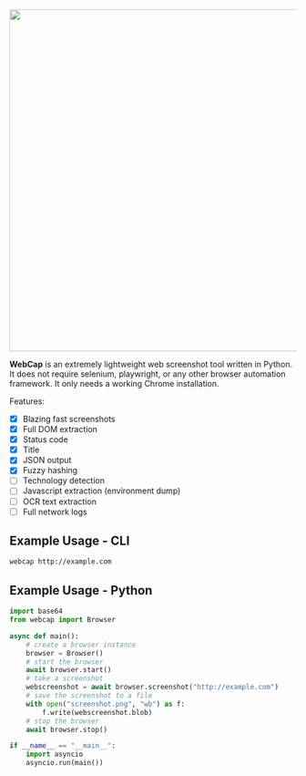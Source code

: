 <img src="https://github.com/user-attachments/assets/16505254-121d-4e21-9e04-270f3a46fee4" width="600"/>

**WebCap** is an extremely lightweight web screenshot tool written in Python. It does not require selenium, playwright, or any other browser automation framework. It only needs a working Chrome installation.

Features:

- [x] Blazing fast screenshots
- [x] Full DOM extraction
- [x] Status code
- [x] Title
- [x] JSON output
- [x] Fuzzy hashing
- [ ] Technology detection
- [ ] Javascript extraction (environment dump)
- [ ] OCR text extraction
- [ ] Full network logs

## Example Usage - CLI

```bash
webcap http://example.com
```

## Example Usage - Python

```python
import base64
from webcap import Browser

async def main():
    # create a browser instance
    browser = Browser()
    # start the browser
    await browser.start()
    # take a screenshot
    webscreenshot = await browser.screenshot("http://example.com")
    # save the screenshot to a file
    with open("screenshot.png", "wb") as f:
        f.write(webscreenshot.blob)
    # stop the browser
    await browser.stop()

if __name__ == "__main__":
    import asyncio
    asyncio.run(main())
```
